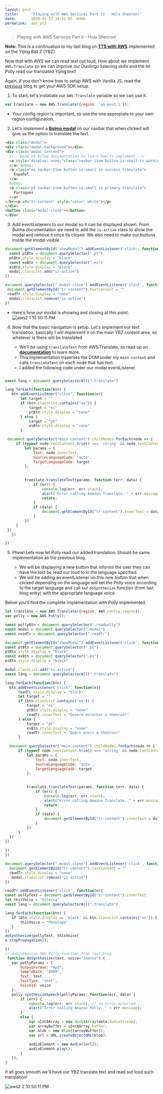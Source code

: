 ```yaml
---
layout: post
title:      "Playing with AWS Services Part II - Hola Shenron!"
date:       2020-04-17 19:31:03 -0400
permalink:  aws_pt2
---
```


> Playing with AWS Services Part II - Hola Shenron!

**Note:** This is a continuation to my last blog on [**TTS with AWS**](http://fbohz.com/aws_polly) implemented on the Yijing Ball Z (YBZ). 

Now that with AWS we can read text out loud, How about we implement `AWS.Translate` so we can improve our Duolingo listening skills and the let Polly read our translated Yijing text! 

Again, if you don't know how to setup AWS with Vanilla JS, read the [previous](http://fbohz.com/aws_polly) blog to get your AWS SDK setup. 

1) To start, let's instatiate our `AWS.Translate` variable so we can use it.

```js
var translate = new AWS.Translate({region: 'us-east-1'});
```
   - Your config region is important, so use the one appropiate to your own region configuration.
  
2)  Let's implement a [**Bulma modal**](https://bulma.io/documentation/components/modal/) on our navbar that when clicked will give us the option to translate the text.

```html
<div class="modal">
<div class="modal-background"></div>
<div class="modal-content">
  <!-- Read on Bulma documentation to learn how to implement -->
  <a style="display: none;"class="navbar-item button is-small is-warning readTr">
  </a> &nbsp;                     
  <a class="es navbar-item button is-small is-success translate">
    Español
  </a>
  &nbsp;
  <a class="pt navbar-item button is-small is-primary translate">
    Portugues
  </a>
</br><p id="tr-content" style="color: white"></p>
</div>
<button class="modal-close"></button>
</div>

```

3) Add eventListeners to our modal so it can be displayed shown. From Bulma documentation we need to add the `is-active` class to show the modal and remove it once its closed. We also need to make our buttons inside the modal visible.

```js
document.getElementById("showModal").addEventListener('click', function(e){
  const ptBtn = document.querySelector(".pt")
  ptBtn.style.display = "block"
  const esBtn = document.querySelector(".es")
  esBtn.style.display = "block"
  modal.classList.add("is-active")
})

document.querySelector(".modal-close").addEventListener('click', function(e){
 document.getElementById("tr-content").textContent = ""
 readTr.style.display = "none"
  modal.classList.remove("is-active")
})

```

   - Here's how our modal is showing and closing at this point.
![aws2 1 10 50 11 PM](https://user-images.githubusercontent.com/15071636/79627473-250ed900-80fe-11ea-82ec-eec50ff1b493.gif)

4) Now that the basic navigation is setup. Let's implement our text translation, basically I will implement it on the main YBZ content area, so whatever is there will be translated.

   - We'll be using `translateText` from AWS.Translate, so read up on [**documentation**](https://docs.aws.amazon.com/AWSJavaScriptSDK/latest/AWS/Translate.html) to learn more.
   - This implementation traverses the DOM under my `main.content` and calls `translateText` on each node that has text. 
   - I added the following code under our modal eventListener.

```js

const lang = document.querySelectorAll(".translate")

lang.forEach(function(btn) {
   btn.addEventListener("click", function(e){
       let target = ""
       if (btn.classList.contains("es")) {
           target = "es"
           ptBtn.style.display = "none"
       } else {
           target = "pt"
           esBtn.style.display = "none"
       }

 document.querySelector("main.content").childNodes.forEach(node => {
     if (typeof node.textContent.trim() === 'string' && node.textContent.trim().length > 0) {
         let params = {
             Text: node.innerText,
             SourceLanguageCode: 'auto',
             TargetLanguageCode: target
         };
         
          
         translate.translateText(params, function (err, data) {
             if (err) {
                 console.log(err, err.stack);
                 alert("Error calling Amazon Translate. " + err.message);
                 return;
             }
             if (data) {
                 document.getElementById("tr-content").innerText = data.TranslatedText
             } 
         })
     }
 })
   })    

})

```

5) Phew! Lets now let Polly read our added translation. Should be same implementation as the previous blog. 

   - We will be displaying a new button that informs the user they can have the text be read our loud to in the language specified.
   - We will be adding an eventListener on this new button that when clicked depending on the language will set the Polly voice according to the target language and call our `doSynthesize` function (from last blog entry) with the appropriate language voice. 

Below you'll find the complete implementation with Polly implemented.

```js
let translate = new AWS.Translate({region: AWS.config.region});
var polly = new AWS.Polly();

const pollyBtn = document.querySelector(".readpolly")
const modal = document.querySelector(".modal")
const readTr = document.querySelector(".readTr")

document.getElementById("showModal").addEventListener('click', function(e){
const ptBtn = document.querySelector(".pt")
ptBtn.style.display = "block"
const esBtn = document.querySelector(".es")
esBtn.style.display = "block"

modal.classList.add("is-active")
const lang = document.querySelectorAll(".translate")

lang.forEach(function(btn) {
  btn.addEventListener("click", function(e){
      readTr.style.display = "block"
      let target = ""
      if (btn.classList.contains("es")) {
          target = "es"
          ptBtn.style.display = "none"
          readTr.innerText = "Quiero escuchar a Shenron!"
      } else {
          target = "pt"
          esBtn.style.display = "none"
          readTr.innerText = "Quero ouvir a Shenron!"
      }

  document.querySelector("main.content").childNodes.forEach(node => {
      if (typeof node.textContent.trim() === 'string' && node.textContent.trim().length > 0) {
          let params = {
              Text: node.innerText,
              SourceLanguageCode: 'auto',
              TargetLanguageCode: target
          };
          
           
          translate.translateText(params, function (err, data) {
              if (err) {
                  console.log(err, err.stack);
                  alert("Error calling Amazon Translate. " + err.message);
                  return;
              }
              if (data) {
                  document.getElementById("tr-content").innerText = data.TranslatedText
              } 
          })
      }
  })
})    
   
})
})

document.querySelector(".modal-close").addEventListener('click', function(e){
  document.getElementById("tr-content").textContent = ""
  readTr.style.display = "none"
   modal.classList.remove("is-active")
})

readTr.addEventListener('click', function(e){
const pollyText = document.getElementById("tr-content").innerText
let thisVoice = "Vitoria"
const lang = document.querySelectorAll(".translate")

lang.forEach(function(btn) {
   if (btn.style.display == 'block' && btn.classList.contains("es")) {
       thisVoice = "Penelope"
   } 
})
doSynthesize(pollyText, thisVoice)
e.stopPropagation();

})
// doSynthesize AWS.Polly function from last blog
 function doSynthesize(text, voice="Joanna") {
   var pollyParams = {
       OutputFormat: "mp3", 
       SampleRate: "8000", 
       Text: text, 
       TextType: "text", 
       VoiceId: voice
   };
   polly.synthesizeSpeech(pollyParams, function(err, data) {
       if (err) {
           console.log(err, err.stack); // an error occurred
           alert("Error calling Amazon Polly. " + err.message);
       }
       else {
           var uInt8Array = new Uint8Array(data.AudioStream);
           var arrayBuffer = uInt8Array.buffer;
           var blob = new Blob([arrayBuffer]);
           var url = URL.createObjectURL(blob);
   
           audioElement = new Audio([url]);
           audioElement.play();
       }
   });
}

```

If all goes smooth we'll have our YBZ translate text and read out loud such translation!

![aws2 2 10 50 11 PM](https://user-images.githubusercontent.com/15071636/79627471-2213e880-80fe-11ea-85fb-1033f1cc3787.gif)